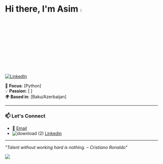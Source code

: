 # Hi there, I'm Asim <a href="https://www.gautamkrishnar.com/"><img src="https://media.giphy.com/media/hvRJCLFzcasrR4ia7z/giphy.gif" width="5%"></a>

[![LinkedIn](https://img.shields.io/badge/LinkedIn-0077B5?style=flat&logo=linkedin&logoColor=white)](https://linkedin.com/in/7aim)

🎯 **Focus**: [Python]  
💡 **Passion**: [ ]  
🌍 **Based in**: [Baku/Azerbaijan]  

---

### 📫 Let's Connect  
- 📧 [Email](mailto:7asim4@gmail.com)
- ![download (2)](https://github.com/user-attachments/assets/5b77ffa7-53b2-40f9-8443-5e93eaaf1194) [Linkedin](https://www.linkedin.com/in/7aim/)




---

*"Talent without working hard is nothing. – Cristiano Ronaldo"*

![](https://github.com/7aim/Python-Documents/blob/aim71/giphy.gif?raw=true)
